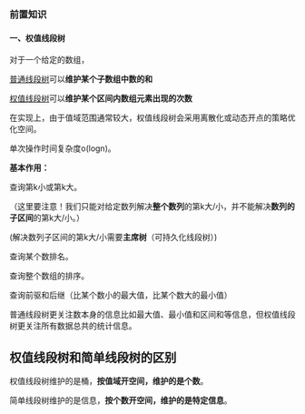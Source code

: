 ### 前置知识

#### 一、权值线段树

对于一个给定的数组，

<u>普通线段树</u>可以**维护某个子数组中数的和**

<u>权值线段树</u>可以**维护某个区间内数组元素出现的次数**



在实现上，由于值域范围通常较大，权值线段树会采用离散化或动态开点的策略优化空间。

单次操作时间复杂度o(logn)。



**基本作用：**

查询第k小或第k大。

（这里要注意！我们只能对给定数列解决**整个数列**的第k大/小，并不能解决**数列的子区间**的第k大/小。）

(解决数列子区间的第k大/小需要**主席树**（可持久化线段树）)

查询某个数排名。

查询整个数组的排序。

查询前驱和后继（比某个数小的最大值，比某个数大的最小值）



普通线段树更关注数本身的信息比如最大值、最小值和区间和等信息，但权值线段树更关注所有数据总共的统计信息。



## 权值线段树和简单线段树的区别

权值线段树维护的是桶，**按值域开空间，维护的是个数**。

简单线段树维护的是信息，**按个数开空间，维护的是特定信息**。

